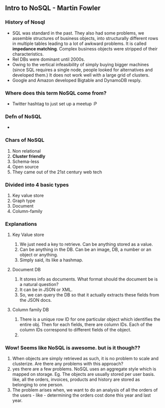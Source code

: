 ## Intro to NoSQL - Martin Fowler

### History of Nosql
* SQL was standard in the past. They also had some problems, we assemble structures of business objects, into structurally different rows in multiple tables leading to a lot of awkward problems. It is called **impedance matching**. Complex business objects were stripped of their characteristics.
* Rel DBs were dominant until 2000s.
* Owing to the vertical infeasibility of simply buying bigger machines (since SQL requires a single node, people looked for alternatives and developed them.) It does not work well with a large grid of clusters.
* Google and Amazon developed Bigtable and DynamoDB resply.


### Where does this term NoSQL come from?
* Twitter hashtag to just set up a meetup :P

### Defn of NoSQL
* 

### Chars of NoSQL
1. Non relational
2. **Cluster friendly**
3. Schema-less
4. Open source
5. They came out of the 21st century web tech


### Divided into 4 basic types
1. Key value store
2. Graph type
3. Document
4. Column-family

### Explanations

1. Key Value store
	1. We just need a key to retrieve. Can be anything stored as a value.
	2. Can be anything in the DB. Can be an image, DB, a number or an object or anything.
  	3. Simply said, its like a hashmap.

2. Document DB
	1. It stores info as documents. What format should the document be is a natural question?
  	2. It can be in JSON or XML.
  	3. So, we can query the DB so that it actually extracts these fields from the JSON docs.

3. Column family DB
	1. There is a unique row ID for one particular object which identifies the entire obj. Then for each fields, there are column IDs. Each of the column IDs correspond to different fields of the object.
	2. <Should read more>

### Wow! Seems like NoSQL is awesome. but is it though??
1. When objects are simply retrieved as such, it is no problem to scale and clusterize. Are there any problems with this approach?
2. yes there are a few problems. NoSQL uses an aggregate style which is mapped on storage. Eg. The objects are usually stored per user basis. like, all the orders, invoices, products and history are stored as belonging to one person.
3. The problem arises when, we want to do an analysis of all the orders of the users - like - determining the orders cost done this year and last year.